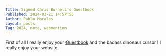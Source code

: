 ```yaml
---
Title: Signed Chris Burnell's Guestbook
Published: 2024-03-21 14:57:55
Author: Pablo Morales
Layout: posts
Tag: 2024, note, webmention
---
```



First of all I really enjoy your <a href="https://chrisburnell.com/guestbook/" class="u-reply-to">Guestbook</a> and the badass dinosaur cursor ! I really enjoy your website.
